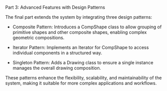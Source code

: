 Part 3: Advanced Features with Design Patterns

The final part extends the system by integrating three design patterns:

- Composite Pattern: Introduces a CompShape class to allow grouping of primitive shapes and other composite shapes, enabling complex geometric compositions.

- Iterator Pattern: Implements an Iterator for CompShape to access individual components in a structured way.

- Singleton Pattern: Adds a Drawing class to ensure a single instance manages the overall drawing composition.
  
These patterns enhance the flexibility, scalability, and maintainability of the system, making it suitable for more complex applications and workflows.

